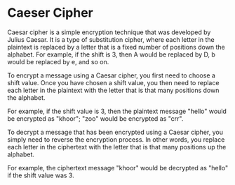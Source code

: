 # Caeser Cipher

Caesar cipher is a simple encryption technique that was developed by Julius Caesar. It is a type of substitution cipher, where each letter in the plaintext is replaced by a letter that is a fixed number of positions down the alphabet. For example, if the shift is 3, then A would be replaced by D, b would be replaced by e, and so on.

To encrypt a message using a Caesar cipher, you first need to choose a shift value. Once you have chosen a shift value, you then need to replace each letter in the plaintext with the letter that is that many positions down the alphabet.

For example, if the shift value is 3, then the plaintext message "hello" would be encrypted as "khoor"; "zoo" would be encrypted as "crr".

To decrypt a message that has been encrypted using a Caesar cipher, you simply need to reverse the encryption process. In other words, you replace each letter in the ciphertext with the letter that is that many positions up the alphabet.

For example, the ciphertext message "khoor" would be decrypted as "hello" if the shift value was 3.
